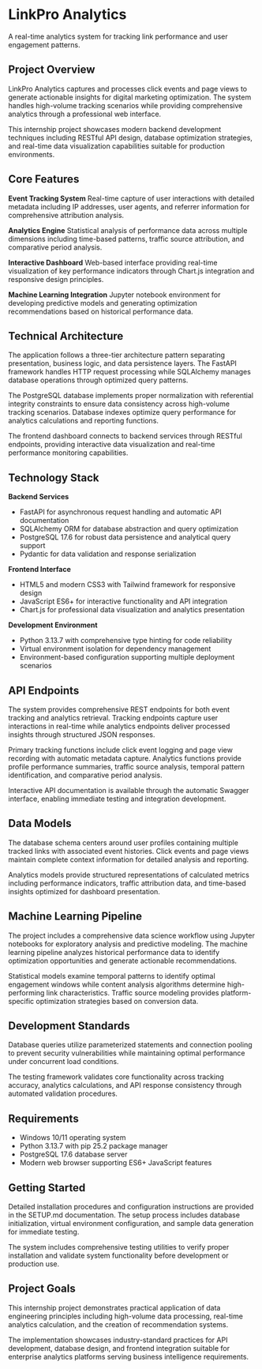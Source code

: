 # LinkPro Analytics

A real-time analytics system for tracking link performance and user engagement patterns.

## Project Overview

LinkPro Analytics captures and processes click events and page views to generate actionable insights for digital marketing optimization. The system handles high-volume tracking scenarios while providing comprehensive analytics through a professional web interface.

This internship project showcases modern backend development techniques including RESTful API design, database optimization strategies, and real-time data visualization capabilities suitable for production environments.

## Core Features

**Event Tracking System**
Real-time capture of user interactions with detailed metadata including IP addresses, user agents, and referrer information for comprehensive attribution analysis.

**Analytics Engine** 
Statistical analysis of performance data across multiple dimensions including time-based patterns, traffic source attribution, and comparative period analysis.

**Interactive Dashboard**
Web-based interface providing real-time visualization of key performance indicators through Chart.js integration and responsive design principles.

**Machine Learning Integration**
Jupyter notebook environment for developing predictive models and generating optimization recommendations based on historical performance data.

## Technical Architecture

The application follows a three-tier architecture pattern separating presentation, business logic, and data persistence layers. The FastAPI framework handles HTTP request processing while SQLAlchemy manages database operations through optimized query patterns.

The PostgreSQL database implements proper normalization with referential integrity constraints to ensure data consistency across high-volume tracking scenarios. Database indexes optimize query performance for analytics calculations and reporting functions.

The frontend dashboard connects to backend services through RESTful endpoints, providing interactive data visualization and real-time performance monitoring capabilities.

## Technology Stack

**Backend Services**
- FastAPI for asynchronous request handling and automatic API documentation
- SQLAlchemy ORM for database abstraction and query optimization
- PostgreSQL 17.6 for robust data persistence and analytical query support
- Pydantic for data validation and response serialization

**Frontend Interface**
- HTML5 and modern CSS3 with Tailwind framework for responsive design
- JavaScript ES6+ for interactive functionality and API integration
- Chart.js for professional data visualization and analytics presentation

**Development Environment**
- Python 3.13.7 with comprehensive type hinting for code reliability
- Virtual environment isolation for dependency management
- Environment-based configuration supporting multiple deployment scenarios

## API Endpoints

The system provides comprehensive REST endpoints for both event tracking and analytics retrieval. Tracking endpoints capture user interactions in real-time while analytics endpoints deliver processed insights through structured JSON responses.

Primary tracking functions include click event logging and page view recording with automatic metadata capture. Analytics functions provide profile performance summaries, traffic source analysis, temporal pattern identification, and comparative period analysis.

Interactive API documentation is available through the automatic Swagger interface, enabling immediate testing and integration development.

## Data Models

The database schema centers around user profiles containing multiple tracked links with associated event histories. Click events and page views maintain complete context information for detailed analysis and reporting.

Analytics models provide structured representations of calculated metrics including performance indicators, traffic attribution data, and time-based insights optimized for dashboard presentation.

## Machine Learning Pipeline

The project includes a comprehensive data science workflow using Jupyter notebooks for exploratory analysis and predictive modeling. The machine learning pipeline analyzes historical performance data to identify optimization opportunities and generate actionable recommendations.

Statistical models examine temporal patterns to identify optimal engagement windows while content analysis algorithms determine high-performing link characteristics. Traffic source modeling provides platform-specific optimization strategies based on conversion data.

## Development Standards

Database queries utilize parameterized statements and connection pooling to prevent security vulnerabilities while maintaining optimal performance under concurrent load conditions.

The testing framework validates core functionality across tracking accuracy, analytics calculations, and API response consistency through automated validation procedures.

## Requirements

- Windows 10/11 operating system
- Python 3.13.7 with pip 25.2 package manager
- PostgreSQL 17.6 database server
- Modern web browser supporting ES6+ JavaScript features

## Getting Started

Detailed installation procedures and configuration instructions are provided in the SETUP.md documentation. The setup process includes database initialization, virtual environment configuration, and sample data generation for immediate testing.

The system includes comprehensive testing utilities to verify proper installation and validate system functionality before development or production use.

## Project Goals

This internship project demonstrates practical application of data engineering principles including high-volume data processing, real-time analytics calculation, and the creation of recommendation systems.

The implementation showcases industry-standard practices for API development, database design, and frontend integration suitable for enterprise analytics platforms serving business intelligence requirements.